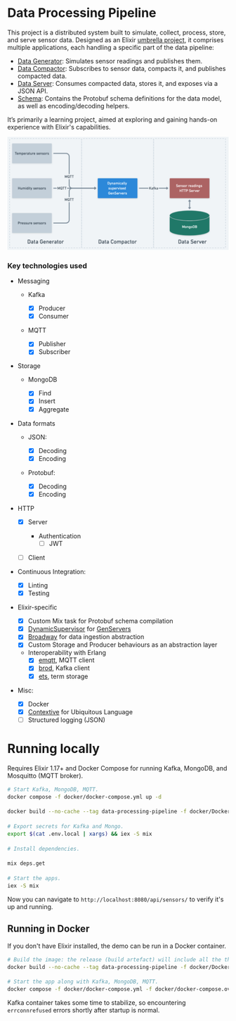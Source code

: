 # Data Processing Pipeline

This project is a distributed system built to simulate, collect, process, store, and serve sensor data. Designed as an Elixir [umbrella project](https://elixirschool.com/en/lessons/advanced/umbrella_projects), it comprises multiple applications, each handling a specific part of the data pipeline:

- [Data Generator](/apps/data_generator/): Simulates sensor readings and publishes them.
- [Data Compactor](/apps/data_compactor/): Subscribes to sensor data, compacts it, and publishes compacted data.
- [Data Server](/apps/data_server/): Consumes compacted data, stores it, and exposes via a JSON API.
- [Schema](/apps/schema/): Contains the Protobuf schema definitions for the data model, as well as encoding/decoding helpers.

It’s primarily a learning project, aimed at exploring and gaining hands-on experience with Elixir's capabilities.

![High level overview](/assets/architecture.png)

### Key technologies used

- Messaging

  - Kafka

    - [x] Producer
    - [x] Consumer

  - MQTT

    - [x] Publisher
    - [x] Subscriber

- Storage

  - MongoDB

    - [x] Find
    - [x] Insert
    - [x] Aggregate

- Data formats

  - JSON:

    - [x] Decoding
    - [x] Encoding

  - Protobuf:

    - [x] Decoding
    - [x] Encoding

- HTTP

  - [x] Server

    - Authentication
      - [ ] JWT

  - [ ] Client

- Continuous Integration:

  - [x] Linting
  - [x] Testing

- Elixir-specific

  - [x] Custom Mix task for Protobuf schema compilation
  - [x] [DynamicSupervisor](https://hexdocs.pm/elixir/DynamicSupervisor.html) for [GenServers](https://hexdocs.pm/elixir/GenServer.html)
  - [x] [Broadway](https://github.com/dashbitco/broadway) for data ingestion abstraction
  - [x] Custom Storage and Producer behaviours as an abstraction layer
  - Interoperability with Erlang
    - [x] [emqtt](https://github.com/emqx/emqtt), MQTT client
    - [x] [brod](https://github.com/kafka4beam/brod), Kafka client
    - [x] [ets](https://www.erlang.org/docs/23/man/ets), term storage

- Misc:
  - [x] Docker
  - [x] [Contextive](https://github.com/dev-cycles/contextive) for Ubiquitous Language
  - [ ] Structured logging (JSON)

# Running locally

Requires Elixir 1.17+ and Docker Compose for running Kafka, MongoDB, and Mosquitto (MQTT broker).

```sh
# Start Kafka, MongoDB, MQTT.
docker compose -f docker/docker-compose.yml up -d

docker build --no-cache --tag data-processing-pipeline -f docker/Dockerfile . --progress=plain

# Export secrets for Kafka and Mongo.
export $(cat .env.local | xargs) && iex -S mix

# Install dependencies.

mix deps.get

# Start the apps.
iex -S mix
```

Now you can navigate to `http://localhost:8080/api/sensors/` to verify it's up and running.

## Running in Docker

If you don't have Elixir installed, the demo can be run in a Docker container.

```sh
# Build the image: the release (build artefact) will include all the three applications.
docker build --no-cache --tag data-processing-pipeline -f docker/Dockerfile . --progress=plain

# Start the app along with Kafka, MongoDB, MQTT.
docker compose -f docker/docker-compose.yml -f docker/docker-compose.override.yml up
```

Kafka container takes some time to stabilize, so encountering `errconnrefused` errors shortly after startup is normal.
